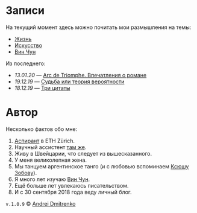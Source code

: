 # Записи

На текущий момент здесь можно почитать мои размышления на темы:

- [Жизнь](/docs/life/README.md)
- [Искусство](/docs/arts/README.md)
- [Вин Чун](/docs/iwco/README.md)

Из последнего:
- _13.01.20_ &mdash; [Arc de Triomphe. Впечатления о романе](/docs/arts/arc_de_triomphe.md)
- _19.12.19_ &mdash; [Судьба или теория вероятности](/docs/arts/destiny.md)
- _18.12.19_ &mdash; [Три цитаты](/docs/arts/chimera.md)

# Автор

Несколько фактов обо мне:  
1. [Аспирант](http://www.imsb.ethz.ch/research/zamboni/people/admitrenko.html) в ETH Zürich.
2. Научный ассиcтент [там же](http://www.imsb.ethz.ch/research/zamboni.html).
3. Живу в Швейцарии, что следует из вышесказанного.
4. У меня великолепная жена.
5. Мы танцуем аргентинское танго (и с любовью вспоминаем [Ксюшу Зобову](https://vk.com/kseniatango)).
6. Я много лет изучаю [Вин Чун](http://www.wing-chun.ru).
7. Ещё больше лет увлекаюсь писательством.
8. И с 30 сентября 2018 года веду личный блог.

`v.1.0.9` &copy; [Andrei Dmitrenko](https://admitrenko.github.io/blog)
